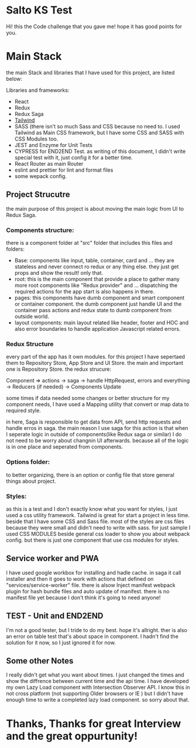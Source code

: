# Salto KS Test

Hi! this the Code challenge that you gave me! hope it has good points for you.

# Main Stack

the  main Stack and libraries that I have used for this project, are listed below:

Libraries and frameworks: 

 - React
 - Redux
 - Redux Saga
 - [Tailwind](https://tailwindcss.com/) 
 - SASS (there isn't so much Sass and  CSS because no need to. I used Tailwind as Main CSS framework, but I have some CSS and SASS with CSS Modules too.
 - JEST and Enzyme for Unit Tests
 - CYPRESS for END2END Test. as writing of this document, I didn't write special test with it, just config it for a better time.
 - React Router as main Router
 - eslint and prettier for lint and format files
 - some wepack config.

## Project Strucutre

the main purpose of this project is about moving the main logic from UI to  Redux Saga. 

### Components structure:

there is a component folder at "src" folder that includes this files and folders:

 - Base:  components like input, table, container, card and ... they are stateless and never connect ro redux or any thing else. they just get props and show the result! only that.
 - root: this is the main component that provide a place to gather many more  root components like "Redux provider" and ... dispatching the required actions for the app start is also happens in there. 
 - pages: this components have dumb component and smart component or container component. the dumb component just handle UI and the container pass actions and redux state to dumb component from outside world.
 - layout components: main layout related like header, footer and HOC and also error boundaries to handle application Javascript related errors.

### Redux Structure
every part of the app has it own modules. for this project I have sepertaed them to Repository Store, App Store and UI Store. the main and important one is Repository Store.
the redux strucure:

Component => actions -> saga -> handle HttpRequest, errors and everything -> Reducers (if needed) -> Components Update

some times if data needed some changes or better structure for my component needs, I have used a Mapping utility that convert or map data to required style.

in here,  Saga  is responsible to get data from API, send http requests and handle erros in saga. the main reason I use saga for this action is that when I seperate logic in outside of components(like Redux saga or similar) I do not need to be worry about changnin UI afterwards. because all of the logic is in one place and seperated from components.

### Options folder:
to better organizing, there is an option or config file that store general things about project.

### Styles:

as this is a test and I don't exactly know what you want for styles, I just used a css utility framework. Tailwind is great for start a project in less time. beside that I have some CSS and Sass file. most of the styles are css files because they were small and didn't need to write with sass. for just sample I used CSS MODULES beside general css loader to show you about webpack config. but there is just one component that use css modules for styles.

## Service worker and PWA 
I have used google workbox for installing and hadle cache. in saga it call installer and then it goes to work with actions that defined on "services/service-worker" file. there is alsow Inject manifest webpack plugin for hash bundle files and auto update of manifest. there is no manifest file yet because I don't think it's going to need anyone!

## TEST - Unit and END2END

I'm not a good tester, but I tride to do my best. hope it's allright. ther is also an error on table test that's about space in component. I hadn't find the solution for it now, so I just ignored it for now.


## Some other Notes

 I really didn't get what you want about times. I just changed the times and show the diffrence between current time and the api time.
I have developed my own Lazy Load component with  Intersection Observer API. I know this in not cross platform (not supporting Older  browsers or IE ) but I didn't have enough time to write a completed lazy load component. so sorry about that. 

# Thanks, Thanks for great Interview and the great oppurtunity!
